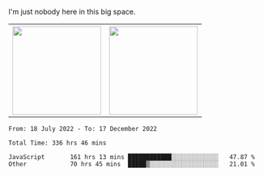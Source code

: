 I'm just nobody here in this big space.
<table>
  <tr>
    <th>
        <img height="175em" src="https://github-readme-stats.vercel.app/api/top-langs/?username=introbond&hide=css,html&layout=compact&theme=nord" />
    </th>
    <th><img height="175em" src="https://github-readme-stats.vercel.app/api/?username=introbond&theme=nord&show_icons=true&hide_border=true&&count_private=true&include_all_commits=true" /></th>
  </tr>
</table>

<!--START_SECTION:waka-->

```text
From: 18 July 2022 - To: 17 December 2022

Total Time: 336 hrs 46 mins

JavaScript       161 hrs 13 mins ████████████░░░░░░░░░░░░░   47.87 %
Other            70 hrs 45 mins  █████▒░░░░░░░░░░░░░░░░░░░   21.01 %
```

<!--END_SECTION:waka-->
